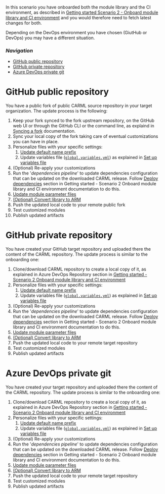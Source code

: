 In this scenario you have onboarded both the module library and the CI environment, as described in [Getting started Scenario 2 - Onboard module library and CI environment](./Getting%20started%20-%20Scenario%201%20Onboard%20module%20library%20and%20CI%20environment) and you would therefore need to fetch latest changes for both.

Depending on the DevOps environment you have chosen (GiutHub or DevOps) you may have a different situation.

### _Navigation_

- [GitHub public repository](#github-public-repository)
- [GitHub private repository](#github-private-repository)
- [Azure DevOps private git](#azure-devops-private-git)

# GitHub public repository

You have a public fork of public CARML source repository in your target organization.
The update process is the following:
1. Keep your fork synced to the fork upstream repository, on the GitHub web UI or through the GitHub CLI or the command line, as explaind in [Syncing a fork](https://docs.github.com/en/pull-requests/collaborating-with-pull-requests/working-with-forks/syncing-a-fork) documentation.
1. Sync your local copy of the fork taking care of eventual customizations you can have in place.
1. Personalize files with your specific settings:
    1. [Update default name prefix](./Getting%20started%20-%20Scenario%202%20Onboard%20module%20library%20and%20CI%20environment#31-update-default-nameprefix)
    1. Update variables file ([`global.variables.yml`](https://github.com/Azure/ResourceModules/blob/main/global.variables.yml)) as explained in [Set up variables file](./Getting%20started%20-%20Scenario%202%20Onboard%20module%20library%20and%20CI%20environment#322-set-up-variables-file)
1. (Optional) Re-apply your customizations
1. Run the '*dependencies pipeline*' to update dependencies configuration that can be updated on the downloaded CARML release. Follow [Deploy dependencies](./Fetching%20latest%20changes%20-%20Scenario%202%20Module%20library%20only#4-deploy-dependencies) section in Getting started - Scenario 2 Onboard module library and CI environment documentation to do this.
1. [Update module parameter files](./Getting%20started%20-%20Scenario%202%20Onboard%20module%20library%20and%20CI%20environment#5-update-module-parameter-files)
1. [(Optional) Convert library to ARM](./Fetching%20latest%20changes%20-%20Scenario%202%20Module%20library%20only#6-optional-convert-library-to-arm)
1. Push the updated local code to your remote public fork
1. Test customized modules
1. Publish updated artifacts

# GitHub private repository

You have created your GitHub target repository and uploaded there the content of the CARML repository.
The update process is similar to the onboarding one:
1. Clone/download CARML repository to create a local copy of it, as explained in Azure DevOps Repository section in [Getting started - Scenario 2 Onboard module library and CI environment](./Getting%20started%20-%20Scenario%202%20Onboard%20module%20library%20and%20CI%20environment#2-forkclone-the-repository-into-your-devops-environment)
1. Personalize files with your specific settings:
    1. [Update default name prefix](./Getting%20started%20-%20Scenario%202%20Onboard%20module%20library%20and%20CI%20environment#31-update-default-nameprefix)
    1. Update variables file ([`global.variables.yml`](https://github.com/Azure/ResourceModules/blob/main/global.variables.yml)) as explained in [Set up variables file](./Getting%20started%20-%20Scenario%202%20Onboard%20module%20library%20and%20CI%20environment#322-set-up-variables-file)
1. (Optional) Re-apply your customizations
1. Run the '*dependencies pipeline*' to update dependencies configuration that can be updated on the downloaded CARML release. Follow [Deploy dependencies](./Fetching%20latest%20changes%20-%20Scenario%202%20Module%20library%20only#4-deploy-dependencies) section in Getting started - Scenario 2 Onboard module library and CI environment documentation to do this.
1. [Update module parameter files](./Getting%20started%20-%20Scenario%202%20Onboard%20module%20library%20and%20CI%20environment#5-update-module-parameter-files)
1. [(Optional) Convert library to ARM](./Fetching%20latest%20changes%20-%20Scenario%202%20Module%20library%20only#6-optional-convert-library-to-arm)
1. Push the updated local code to your remote target repository
1. Test customized modules
1. Publish updated artifacts

# Azure DevOps private git

You have created your target repository and uploaded there the content of the CARML repository.
The update process is similar to the onboarding one:
1. Clone/download CARML repository to create a local copy of it, as explained in Azure DevOps Repository section in [Getting started - Scenario 2 Onboard module library and CI environment](./Getting%20started%20-%20Scenario%202%20Onboard%20module%20library%20and%20CI%20environment#2-forkclone-the-repository-into-your-devops-environment)
1. Personalize files with your specific settings:
    1. [Update default name prefix](./Getting%20started%20-%20Scenario%202%20Onboard%20module%20library%20and%20CI%20environment#31-update-default-nameprefix)
    1. Update variables file ([`global.variables.yml`](https://github.com/Azure/ResourceModules/blob/main/global.variables.yml)) as explained in [Set up variables file](./Getting%20started%20-%20Scenario%202%20Onboard%20module%20library%20and%20CI%20environment#323-set-up-variables-file)
1. (Optional) Re-apply your customizations
1. Run the '*dependencies pipeline*' to update dependencies configuration that can be updated on the downloaded CARML release. Follow [Deploy dependencies](./Fetching%20latest%20changes%20-%20Scenario%202%20Module%20library%20only#4-deploy-dependencies) section in Getting started - Scenario 2 Onboard module library and CI environment documentation to do this.
1. [Update module parameter files](./Getting%20started%20-%20Scenario%202%20Onboard%20module%20library%20and%20CI%20environment#5-update-module-parameter-files)
1. [(Optional) Convert library to ARM](./Fetching%20latest%20changes%20-%20Scenario%202%20Module%20library%20only#6-optional-convert-library-to-arm)
1. Push the updated local code to your remote target repository
1. Test customized modules
1. Publish updated artifacts
